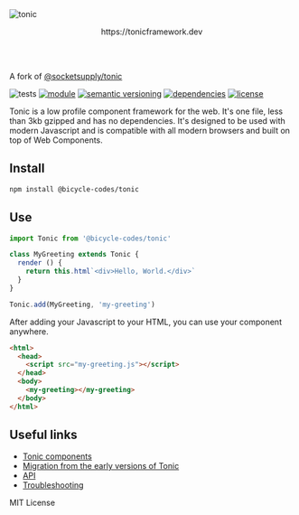 <picture>
  <source media="(prefers-color-scheme: dark)" srcset="https://raw.githubusercontent.com/bicycle-codes/tonic/fork/readme-tonic-dark.png">
  <source media="(prefers-color-scheme: light)" srcset="https://raw.githubusercontent.com/bicycle-codes/tonic/fork/readme-tonic.png">
  <img alt="tonic" src="https://raw.githubusercontent.com/bicycle-codes/tonic/fork/readme-tonic.png">
</picture>

<p align="center">
  https://tonicframework.dev
</p>
<br/>
<br/>

A fork of [@socketsupply/tonic](https://github.com/socketsupply/tonic)

![tests](https://github.com/bicycle-codes/tonic/actions/workflows/nodejs.yml/badge.svg)
[![module](https://img.shields.io/badge/module-ESM-blue)](README.md)
[![semantic versioning](https://img.shields.io/badge/semver-2.0.0-blue?logo=semver&style=flat-square)](https://semver.org/)
[![dependencies](https://img.shields.io/badge/dependencies-zero-brightgreen.svg?style=flat-square)](package.json)
[![license](https://img.shields.io/badge/license-MIT-brightgreen)](LICENSE.txt)

Tonic is a low profile component framework for the web. It's one file, less than 3kb gzipped and has no dependencies. It's designed to be used with modern Javascript and is compatible with all modern browsers and built on top of Web Components.

## Install

```sh
npm install @bicycle-codes/tonic
```

## Use

```js
import Tonic from '@bicycle-codes/tonic'

class MyGreeting extends Tonic {
  render () {
    return this.html`<div>Hello, World.</div>`
  }
}

Tonic.add(MyGreeting, 'my-greeting')
```

After adding your Javascript to your HTML, you can use your component anywhere.

```html
<html>
  <head>
    <script src="my-greeting.js"></script>
  </head>
  <body>
    <my-greeting></my-greeting>
  </body>
</html>
```

## Useful links
- [Tonic components](https://github.com/socketsupply/components)
- [Migration from the early versions of Tonic](./MIGRATION.md)
- [API](./API.md)
- [Troubleshooting](./HELP.md)

MIT License
 